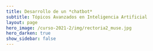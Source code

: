 ```yaml
---
title: Desarrollo de un *chatbot* 
subtitle: Tópicos Avanzados en Inteligencia Artificial 
layout: page
hero_image: /curso-2021-2/img/rectoria2_muse.jpg
hero_darken: true
show_sidebar: false
---
```


